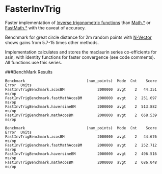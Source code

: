 # FasterInvTrig

Faster implementation of [Inverse trigonometric functions](https://en.wikipedia.org/wiki/Inverse_trigonometric_functions) 
than [Math.*](https://docs.oracle.com/javase/7/docs/api/java/lang/Math.html#acos(double)) or [FastMath.*](https://commons.apache.org/proper/commons-math/javadocs/api-3.3/org/apache/commons/math3/util/FastMath.html#acos(double)) with the caveat of accuracy.

Benchmark for great circle distance for 2m random points with [N-Vector](https://en.wikipedia.org/wiki/N-vector#Example:_Great_circle_distance)
shows gains from 5.7-15 times other methods.

Implementation calculates and stores the maclaurin series co-efficients for asin, 
with identity functions for faster convergence (see code comments). 
All functions use this series.

###BenchMark Results

```
Benchmark                            (num_points)  Mode  Cnt    Score   Error  Units
FastInvTrigBenchmark.acosBM               2000000  avgt    2   44.351          ms/op
FastInvTrigBenchmark.fastMathAcosBM       2000000  avgt    2  251.697          ms/op
FastInvTrigBenchmark.haversineBM          2000000  avgt    2  513.882          ms/op
FastInvTrigBenchmark.mathAcosBM           2000000  avgt    2  668.539          ms/op

Benchmark                            (num_points)  Mode  Cnt    Score   Error  Units
FastInvTrigBenchmark.acosBM               2000000  avgt    2   44.676          ms/op
FastInvTrigBenchmark.fastMathAcosBM       2000000  avgt    2  252.712          ms/op
FastInvTrigBenchmark.haversineBM          2000000  avgt    2  496.516          ms/op
FastInvTrigBenchmark.mathAcosBM           2000000  avgt    2  686.048          ms/op
```